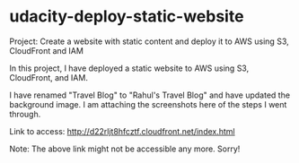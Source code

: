 <h1>udacity-deploy-static-website</h1>

Project: Create a website with static content and deploy it to AWS using S3, CloudFront and IAM

In this project, I have deployed a static website to AWS using S3, CloudFront, and IAM.

I have renamed "Travel Blog" to "Rahul's Travel Blog" and have updated the background image. I am attaching the screenshots here of the steps I went through.

Link to access: http://d22rljt8hfcztf.cloudfront.net/index.html

Note: The above link might not be accessible any more. Sorry!

